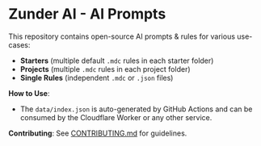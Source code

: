# Zunder AI - AI Prompts

This repository contains open-source AI prompts & rules for various use-cases:
- **Starters** (multiple default `.mdc` rules in each starter folder)
- **Projects** (multiple `.mdc` rules in each project folder)
- **Single Rules** (independent `.mdc` or `.json` files)

**How to Use**:
- The `data/index.json` is auto-generated by GitHub Actions and can be consumed by the Cloudflare Worker or any other service.

**Contributing**:
See [CONTRIBUTING.md](./CONTRIBUTING.md) for guidelines.